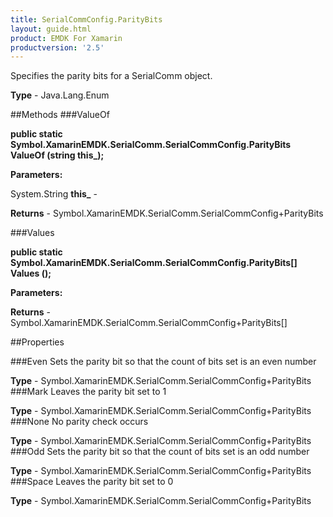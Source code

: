 ```yaml
---
title: SerialCommConfig.ParityBits
layout: guide.html
product: EMDK For Xamarin 
productversion: '2.5' 
---
```

Specifies the parity bits for a SerialComm object.

**Type** - Java.Lang.Enum

##Methods
###ValueOf

**public static Symbol.XamarinEMDK.SerialComm.SerialCommConfig.ParityBits ValueOf (string this_);**


        

**Parameters:**

System.String **this_**  - 
        

**Returns** - Symbol.XamarinEMDK.SerialComm.SerialCommConfig+ParityBits

###Values

**public static Symbol.XamarinEMDK.SerialComm.SerialCommConfig.ParityBits[] Values ();**


        

**Parameters:**

**Returns** - Symbol.XamarinEMDK.SerialComm.SerialCommConfig+ParityBits[]

##Properties

###Even
Sets the parity bit so that the count of bits set is an even number

**Type** - Symbol.XamarinEMDK.SerialComm.SerialCommConfig+ParityBits
###Mark
Leaves the parity bit set to 1

**Type** - Symbol.XamarinEMDK.SerialComm.SerialCommConfig+ParityBits
###None
No parity check occurs

**Type** - Symbol.XamarinEMDK.SerialComm.SerialCommConfig+ParityBits
###Odd
Sets the parity bit so that the count of bits set is an odd number

**Type** - Symbol.XamarinEMDK.SerialComm.SerialCommConfig+ParityBits
###Space
Leaves the parity bit set to 0

**Type** - Symbol.XamarinEMDK.SerialComm.SerialCommConfig+ParityBits
